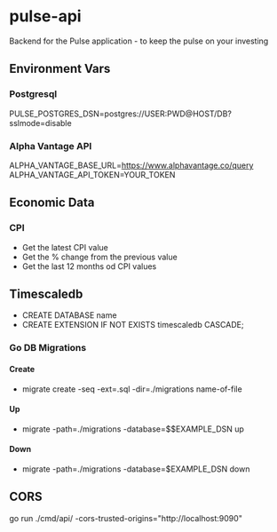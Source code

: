 # pulse-api
Backend for the Pulse application - to keep the pulse on your investing

## Environment Vars

### Postgresql
PULSE_POSTGRES_DSN=postgres://USER:PWD@HOST/DB?sslmode=disable

### Alpha Vantage API
ALPHA_VANTAGE_BASE_URL=https://www.alphavantage.co/query
ALPHA_VANTAGE_API_TOKEN=YOUR_TOKEN


## Economic Data

### CPI
- Get the latest CPI value
- Get the % change from the previous value
- Get the last 12 months od CPI values

## Timescaledb
- CREATE DATABASE name
- CREATE EXTENSION IF NOT EXISTS timescaledb CASCADE;

### Go DB Migrations
#### Create
- migrate create -seq -ext=.sql -dir=./migrations name-of-file
#### Up
- migrate -path=./migrations -database=$$EXAMPLE_DSN up
#### Down
- migrate -path=./migrations -database=$EXAMPLE_DSN down

## CORS
go run ./cmd/api/ -cors-trusted-origins="http://localhost:9090"
